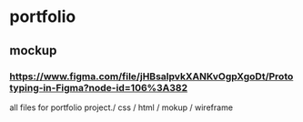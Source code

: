 # portfolio
## mockup
### https://www.figma.com/file/jHBsalpvkXANKvOgpXgoDt/Prototyping-in-Figma?node-id=106%3A382
all files for portfolio project./ css / html / mokup / wireframe
